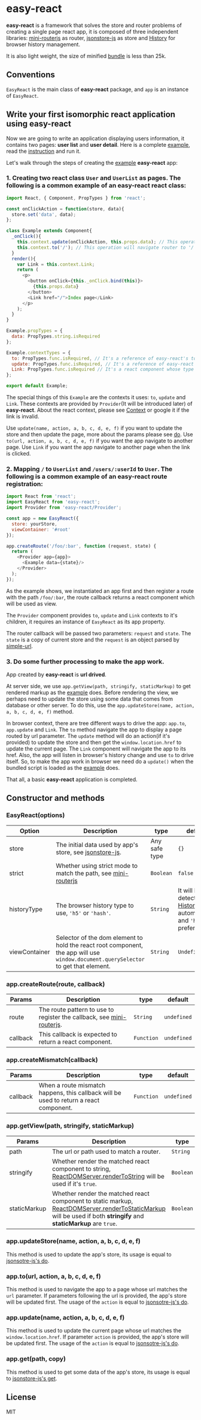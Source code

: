 # easy-react

**easy-react** is a framework that solves the store and router problems of creating a single page react app, it is composed of three independent libraries:
[mini-routerjs](https://github.com/Jimmy-YMJ/mini-routerjs) as router, [jsonstore-js](https://github.com/Jimmy-YMJ/jsonstore-js) as store and
[History](https://github.com/Jimmy-YMJ/easy-react/blob/master/src/lib/History.js) for browser history management.

It is also light weight, the size of minified [bundle](https://github.com/Jimmy-YMJ/easy-react/blob/master/build/easy-react.min.js) is less than 25k.

## Conventions

`EasyReact` is the main class of **easy-react** package, and `app` is an instance of `EasyReact`.

## Write your first isomorphic react application using **easy-react**
Now we are going to write an application displaying users information, it contains two pages: **user list** and **user detail**.
Here is a complete [example](https://github.com/Jimmy-YMJ/easy-react/tree/master/example), read the [instruction](https://github.com/Jimmy-YMJ/easy-react/blob/master/example/README.md) and run it.

Let's walk through the steps of creating the [example](https://github.com/Jimmy-YMJ/easy-react/tree/master/example) **easy-react** app:

### 1. Creating two react class `User` and `UserList` as pages. The following is a common example of an **easy-react** react class:
```javascript
import React, { Component, PropTypes } from 'react';

const onClickAction = function(store, data){
  store.set('data', data);
};

class Example extends Component{
  _onClick(){
    this.context.update(onClickAction, this.props.data); // This operation will change the app store and then update the current page.
    this.context.to('/'); // This operation will navigate router to '/'.
  }
  render(){
    var Link = this.context.Link;
    return (
      <p>
        <button onClick={this._onClick.bind(this)}>
          {this.props.data}
        </button>
        <Link href="/">Index page</Link>
      </p>
    );
  }
}

Example.propTypes = {
  data: PropTypes.string.isRequired
};

Example.contextTypes = {
  to: PropTypes.func.isRequired, // It's a reference of easy-react's to method.
  update: PropTypes.func.isRequired, // It's a reference of easy-react's update method.
  Link: PropTypes.func.isRequired // It's a react component whose type is function.
};

export default Example;
```
The special things of this `Example` are the contexts it uses: `to`, `update` and `Link`. These contexts are provided by `Provider`(It will be introduced later) of **easy-react**.
About the react context, please see [Context](https://facebook.github.io/react/docs/context.html) or google it if the link is invalid.

Use `update(name, action, a, b, c, d, e, f)` if you want to update the store and then update the page, more about the params please see [do](https://github.com/Jimmy-YMJ/jsonstore-js/blob/master/docs/DO.md).
Use `to(url, action, a, b, c, d, e, f)` if you want the app navigate to another page.
Use `Link` if you want the app navigate to another page when the link is clicked.

### 2. Mapping `/` to `UserList` and `/users/:userId` to `User`. The following is a common example of an **easy-react** route registration:
```javascript
import React from 'react';
import EasyReact from 'easy-react';
import Provider from 'easy-react/Provider';

const app = new EasyReact({
  store: yourStore,
  viewContainer: '#root'
});

app.createRoute('/foo/:bar', function (request, state) {
  return (
    <Provider app={app}>
      <Example data={state}/>
    </Provider>
  );
});
```
As the example shows, we instantiated an app first and then register a route with the path `/foo/:bar`, the route callback returns a react component which will be used as view.

The `Provider` component provides `to`, `update` and `Link` contexts to it's children, it requires an instance of `EasyReact` as its app property.

The router callback will be passed two parameters: `request` and `state`. The `state` is a copy of current store and the `request` is an object parsed by [simple-url](https://github.com/Jimmy-YMJ/simple-url).


### 3. Do some further processing to make the app work.
App created by **easy-react** is **url drived**.

At server side, we use `app.getView(path, stringify, staticMarkup)` to get rendered markup as the [example](https://github.com/Jimmy-YMJ/easy-react/blob/master/example/server.js) does.
Before rendering the view, we perhaps need to update the store using some data that comes from database or other server. To do this, use the `app.updateStore(name, action, a, b, c, d, e, f)` method.

In browser context, there are tree different ways to drive the app: `app.to`, `app.update` and `Link`.
The `to` method navigate the app to display a page routed by url parameter.
The `update` method will do an action(if it's provided) to update the store and then get the `window.location.href` to update the current page.
The `Link` component will navigate the app to its href.
Also, the app will listen in browser's history change and use `to` to drive itself.
So, to make the app work in browser we need do a `update()` when the bundled script is loaded as the [example](https://github.com/Jimmy-YMJ/easy-react/blob/master/example/app/client.js) does.

That all, a basic **easy-react** application is completed.

## Constructor and methods

### EasyReact(options)

| **Option** | **Description** | **type** | **default** |
| --- | --- | --- | --- |
| store | The initial data used by app's store, see [jsonstore-js](https://github.com/Jimmy-YMJ/jsonstore-js#jsonstoreoptions). | Any safe type | `{}` |
| strict | Whether using strict mode to match the path, see [mini-routerjs](https://github.com/Jimmy-YMJ/mini-routerjs#routeroptions) |`Boolean` | `false` |
| historyType | The browser history type to use, `'h5'` or `'hash'`. | `String` | It will be detected by [History](https://github.com/Jimmy-YMJ/easy-react/blob/master/src/lib/History.js) automatically and `'h5'` is preferred. |
| viewContainer | Selector of the dom element to hold the react root component, the app will use `window.document.querySelector` to get that element. | `String`| `Undefined` |


### app.createRoute(route, callback)

| **Params** | **Description** | **type** | **default** |
| --- | --- | --- | --- |
| route | The route pattern to use to register the callback, see [mini-routerjs](https://github.com/Jimmy-YMJ/mini-routerjs#routercreateroute-callback-strict). | `String` | `undefined` |
| callback | This callback is expected to return a react component. | `Function` | `undefined` |


### app.createMismatch(callback)

| **Params** | **Description** | **type** | **default** |
| --- | --- | --- | --- |
| callback | When a route mismatch happens, this callback will be used to return a react component. | `Function` | `undefined` |


### app.getView(path, stringify, staticMarkup)

| **Params** | **Description** | **type** | **default** |
| --- | --- | --- | --- |
| path | The url or path used to match a router. | `String` | `undefined` |
| stringify | Whether render the matched react component to string, [ReactDOMServer.renderToString](https://facebook.github.io/react/docs/react-dom-server.html#rendertostring) will be used if it's `true`. | `Boolean` | `false` |
| staticMarkup | Whether render the matched react component to static markup, [ReactDOMServer.renderToStaticMarkup](https://facebook.github.io/react/docs/react-dom-server.html#rendertostaticmarkup) will be used if both **stringify** and **staticMarkup** are `true`. | `Boolean` | `false` |


### app.updateStore(name, action, a, b, c, d, e, f)
This method is used to update the app's store, its usage is equal to [jsonsotre-js's do](https://github.com/Jimmy-YMJ/jsonstore-js/blob/master/docs/DO.md).


### app.to(url, action, a, b, c, d, e, f)
This method is used to navigate the app to a page whose url matches the `url` parameter.
If parameters following the url is provided, the app's store will be updated first.
The usage of the `action` is equal to [jsonsotre-js's do](https://github.com/Jimmy-YMJ/jsonstore-js/blob/master/docs/DO.md).

### app.update(name, action, a, b, c, d, e, f)
This method is used to update the current page whose url matches the `window.location.href`.
If parameter `action` is provided, the app's store will be updated first.
The usage of the `action` is equal to [jsonsotre-js's do](https://github.com/Jimmy-YMJ/jsonstore-js/blob/master/docs/DO.md).

### app.get(path, copy)
This method is used to get some data of the app's store, its usage is equal to [jsonstore-js's get](https://github.com/Jimmy-YMJ/jsonstore-js/blob/master/docs/GET.md).

## License
MIT
